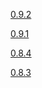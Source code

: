 [0.9.2](http://code.google.com/p/zipscript/issues/list?q=label%3Ar0.9.2%20label%3AModule-core&can=1)

[0.9.1](http://code.google.com/p/zipscript/issues/list?q=label%3Ar0.9.1%20label%3AModule-core&can=1)

[0.8.4](http://code.google.com/p/zipscript/issues/list?q=label%3Ar0.8.4%20label%3AModule-core&can=1)

[0.8.3](http://code.google.com/p/zipscript/issues/list?q=label%3Ar0.8.3%20label%3AModule-core&can=1)